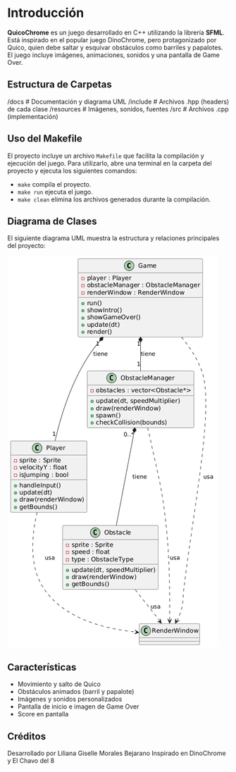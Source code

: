 # Introducción

**QuicoChrome** es un juego desarrollado en C++ utilizando la librería **SFML**. Está inspirado en el popular juego DinoChrome, pero protagonizado por Quico, quien debe saltar y esquivar obstáculos como barriles y papalotes. El juego incluye imágenes, animaciones, sonidos y una pantalla de Game Over.



## Estructura de Carpetas


/docs       # Documentación y diagrama UML
/include    # Archivos .hpp (headers) de cada clase
/resources  # Imágenes, sonidos, fuentes
/src        # Archivos .cpp (implementación)


## Uso del Makefile

El proyecto incluye un archivo `Makefile` que facilita la compilación y ejecución del juego. Para utilizarlo, abre una terminal en la carpeta del proyecto y ejecuta los siguientes comandos:

- `make` compila el proyecto.
- `make run` ejecuta el juego.
- `make clean` elimina los archivos generados durante la compilación.


## Diagrama de Clases

El siguiente diagrama UML muestra la estructura y relaciones principales del proyecto:

![Diagrama UML](docs/diagrama.png)


## Características

- Movimiento y salto de Quico
- Obstáculos animados (barril y papalote)
- Imágenes y sonidos personalizados
- Pantalla de inicio e imagen de Game Over
- Score en pantalla


## Créditos

Desarrollado por Liliana Giselle Morales Bejarano 
Inspirado en DinoChrome y El Chavo del 8
